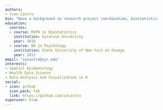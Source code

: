 ```yaml
---
authors: 
- Ivan Castro
bio: "Have a background in research project coordination, biostatistics, and population health.  My applied public health interests include traumatic stress disorders, environmental toxicants, and community-level deprivation." 
education:
  courses:
  - course: MSPH in Biostatistics
    institution: Syracuse University
    year: 2018
  - course: BA in Psychology
    institution: State University of New York at Oswego
    year: 2013
email: "iecastro@syr.edu"
interests:
- Spatial Epidemiology
- Health Data Science
- Data Analysis and Visualization in R 
social:
- icon: github
  icon_pack: fab
  link: https://github.com/iecastro  
superuser: true
---
```


